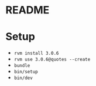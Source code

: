 # README

# Setup
- `rvm install 3.0.6`
- `rvm use 3.0.6@quotes --create`
- `bundle`
- `bin/setup`
- `bin/dev`
